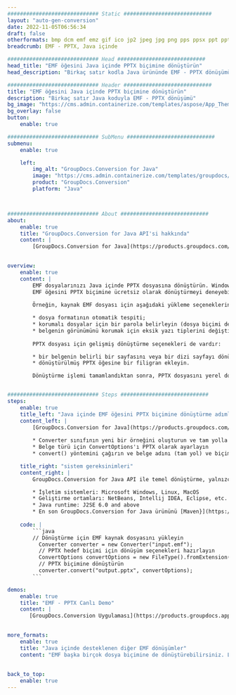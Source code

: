 ```yaml
---
############################# Static ############################
layout: "auto-gen-conversion"
date: 2022-11-05T06:56:34
draft: false
otherformats: bmp dcm emf emz gif ico jp2 jpeg jpg png pps ppsx ppt pptx psb psd svg svgz tga tif tiff webp wmf wmz
breadcrumb: EMF - PPTX, Java içinde

############################# Head ############################
head_title: "EMF öğesini Java içinde PPTX biçimine dönüştürün"
head_description: "Birkaç satır kodla Java ürününde EMF - PPTX dönüşümü. Java için GroupDocs belge dönüştürme API'sini kullanarak 160'tan fazla dosya biçimini dönüştürün"

############################# Header ############################
title: "EMF öğesini Java içinde PPTX biçimine dönüştürün"
description: "Birkaç satır Java koduyla EMF - PPTX dönüşümü"
bg_image: "https://cms.admin.containerize.com/templates/aspose/App_Themes/V3/images/bg/header1.png"
bg_overlay: false
button:
    enable: true

############################# SubMenu ############################
submenu:
    enable: true

    left:
        img_alt: "GroupDocs.Conversion for Java"
        image: "https://cms.admin.containerize.com/templates/groupdocs/images/product-logos/90x90-noborder/groupdocs-conversion-java.png"
        product: "GroupDocs.Conversion"
        platform: "Java"



############################# About ############################
about:
    enable: true
    title: "GroupDocs.Conversion for Java API'si hakkında"
    content: |
        [GroupDocs.Conversion for Java](https://products.groupdocs.com/conversion/java/), Microsoft Office, OpenDocument, PDF, HTML, e-posta, CAD gibi popüler görüntü ve belge biçimleri arasında dönüştürme yapmak için gelişmiş bir dosya biçimi dönüştürme API'sidir. ve sadece birkaç satır kodla çok daha fazlası. Yerel API, orijinal belgelerin biçimlerini otomatik olarak algılar ve dönüştürülen belgeleri özelleştirmek için birçok seçenek sunar. Bir belgeden bilgi çıkarma işlevinin yanı sıra, varsayılan olarak dönüştürme sonuçlarının yerel diske önbelleğe alınmasını da destekler. Ancak, uygun arabirimler (Amazon S3, Dropbox, Google Drive, Windows Azure, Reddis veya diğerleri) uygulanarak her tür önbellek depolaması desteklenebilir.
    

overview:
    enable: true
    content: |
        EMF dosyalarınızı Java içinde PPTX dosyasına dönüştürün. Windows, Linux, macOS gibi seçtiğiniz herhangi bir platformda yalnızca birkaç satır Java kodu gerekir.
        EMF öğesini PPTX biçimine ücretsiz olarak dönüştürmeyi deneyebilir ve dönüşüm sonuçlarının kalitesini değerlendirebilirsiniz. Basit dosya dönüştürme komut dosyalarının yanı sıra, EMF kaynak dosyasını yüklemek ve PPTX çıktısını depolamak için daha karmaşık seçenekleri deneyebilirsiniz. 
        
        Örneğin, kaynak EMF dosyası için aşağıdaki yükleme seçeneklerini kullanabilirsiniz:

        * dosya formatının otomatik tespiti;
        * korumalı dosyalar için bir parola belirleyin (dosya biçimi destekliyorsa);
        * belgenin görünümünü korumak için eksik yazı tiplerini değiştirin.
        
        PPTX dosyası için gelişmiş dönüştürme seçenekleri de vardır:

        * bir belgenin belirli bir sayfasını veya bir dizi sayfayı dönüştürmek;
        * dönüştürülmüş PPTX öğesine bir filigran ekleyin.

        Dönüştürme işlemi tamamlandıktan sonra, PPTX dosyasını yerel dosya yolunuza veya FTP, Amazon S3, Google Drive, Dropbox vb. gibi herhangi bir üçüncü taraf depolama alanına kaydedebilirsiniz. Lütfen dikkat - EMF dönüştürmek için PPTX için MS Office, Open Office, Adobe Acrobat Reader vb. gibi herhangi bir ek yazılım yüklemeniz gerekmez.


############################# Steps ############################
steps:
    enable: true
    title_left: "Java içinde EMF öğesini PPTX biçimine dönüştürme adımları"
    content_left: |
        [GroupDocs.Conversion for Java](https://products.groupdocs.com/conversion/java/), geliştiricilerin birkaç satır kodla EMF dosyasını PPTX dosyasına kolayca dönüştürmesine olanak tanır.
        
        * Converter sınıfının yeni bir örneğini oluşturun ve tam yolla EMF dosyasını yükleyin
        * Belge türü için ConvertOptions'ı PPTX olarak ayarlayın
        * convert() yöntemini çağırın ve belge adını (tam yol) ve biçimi (PPTX) parametre olarak iletin

    title_right: "sistem gereksinimleri"
    content_right: |
        GroupDocs.Conversion for Java API ile temel dönüştürme, yalnızca birkaç satır kodla yapılabilir. API'lerimiz tüm büyük platformlarda ve işletim sistemlerinde desteklenir. Aşağıdaki kodu çalıştırmadan önce, sisteminizde aşağıdaki ön koşulların kurulu olduğundan emin olun.

        * İşletim sistemleri: Microsoft Windows, Linux, MacOS
        * Geliştirme ortamları: NetBeans, Intellij IDEA, Eclipse, etc.
        * Java runtime: J2SE 6.0 and above
        * En son GroupDocs.Conversion for Java ürününü [Maven}](https://repository.groupdocs.com/webapp/#/artifacts/browse/tree/General/repo/com/groupdocs/groupdocs-conversion) adresinden edinin
         
    code: |
        ```java    
        // Dönüştürme için EMF kaynak dosyasını yükleyin
          Converter converter = new Converter("input.emf");
          // PPTX hedef biçimi için dönüşüm seçenekleri hazırlayın
          ConvertOptions convertOptions = new FileType().fromExtension("pptx").getConvertOptions();
          // PPTX biçimine dönüştürün
          converter.convert("output.pptx", convertOptions);
        ```

demos:
    enable: true
    title: "EMF - PPTX Canlı Demo"
    content: |
       [GroupDocs.Conversion Uygulaması](https://products.groupdocs.app/conversion/family) web sitemizi ziyaret edin ve EMF - PPTX dönüşümünü şimdi deneyin. Ücretsiz demo aşağıdaki avantajlara sahiptir
          

more_formats:
    enable: true
    title: "Java içinde desteklenen diğer EMF dönüşümler"
    content: "EMF başka birçok dosya biçimine de dönüştürebilirsiniz. Lütfen aşağıdaki listeye bakın."
       
       
back_to_top:
    enable: true
---
```

